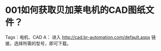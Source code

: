 # 001如何获取贝加莱电机的CAD图纸文件？
Tags：电机、CAD
A：
	进入 http://cad.br-automation.com/default.aspx 链接，选择所需的型号，即可下载。
